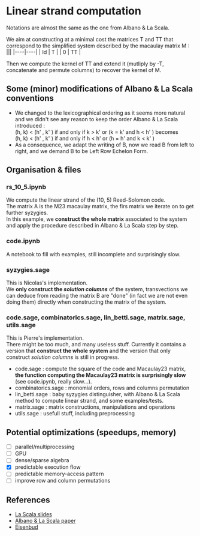 # Linear strand computation
Notations are almost the same as the one from Albano & La Scala.

We aim at constructing at a minimal cost the matrices T and TT that correspond to the simplified system described by the macaulay matrix M :
 |||
 |----|----|
 | Id | T |
 | 0  | TT |

 Then we compute the kernel of TT and extend it (mutliply by -T, concatenate and permute columns) to recover the kernel of M.

## Some (minor) modifications of Albano & La Scala conventions
- We changed to the lexicographical ordering as it seems more natural and we didn't see any reason to keep the order Albano & La Scala introduced :  
   (h, k) < (h' , k' ) if and only if k > k' or (k = k' and h < h' ) becomes  
   (h, k) < (h' , k' ) if and only if h < h' or (h = h' and k < k' )
- As a consequence, we adapt the writing of B, now we read B from left to right, and we demand B to be Left Row Echelon Form.
## Organisation & files
### rs_10_5.ipynb
We compute the linear strand of the (10, 5) Reed-Solomon code.  
The matrix A is the M23 macaulay matrix, the firs matrix we iterate on to get further syzygies.  
In this example, we **construct the whole matrix** associated to the system and apply the procedure described in Albano & La Scala step by step.
### code.ipynb
A notebook to fill with examples, still incomplete and surprisingly slow.
### syzygies.sage
This is Nicolas's implementation.  
We **only construct the *solution columns*** of the system, transvections we can deduce from reading the matrix B are "done" (in fact we are not even doing them) directly when constructing the matrix of the system.
### code.sage, combinatorics.sage, lin_betti.sage, matrix.sage, utils.sage
This is Pierre's implementation.  
There might be too much, and many useless stuff.
Currently it contains a version that **construct the whole system** and the version that only construct *solution columns* is still in progress.
- code.sage : compute the square of the code and Macaulay23 matrix, **the function computing the Macaulay23 matrix is surprisingly slow** (see code.ipynb, really slow...).
- combinatorics.sage : monomial orders, rows and columns permutation
- lin_betti.sage : baby syzygies distinguisher, with Albano & La Scala method to compute linear strand, and some examples/tests.
- matrix.sage : matrix constructions, manipulations and operations
- utils.sage : usefull stuff, including preprocessing
## Potential optimizations (speedups, memory)
- [ ] parallel/multiprocessing
- [ ] GPU
- [ ] dense/sparse algebra
- [x] predictable execution flow
- [ ] predictable memory-access pattern
- [ ] improve row and column permutations

## References
- [La Scala slides](https://www.math.rwth-aachen.de/~Viktor.Levandovskyy/filez/semcalg0910/lascala_resolution.pdf)
- [Albano & La Scala paper](https://link.springer.com/article/10.1007/s002000000043)
- [Eisenbud](https://www-users.cse.umn.edu/~reiner/REU/REU2019notes/2005_Book_TheGeometryOfSyzygies.pdf)